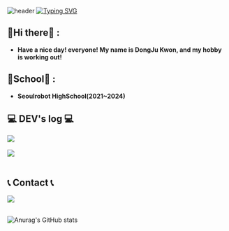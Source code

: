 ![header](https://capsule-render.vercel.app/api?type=waving&color=97bae4&text=&animation=twinkling&height=80)
[![Typing SVG](https://readme-typing-svg.demolab.com?font=Alkatra&weight=500&size=45&duration=3500&pause=3&color=52576e&center=false&vCenter=false&multiline=true&repeat=true&width=1000&height=100&lines=Welcome+to+sjdj0147's+GitHub!👋)](https://git.io/typing-svg)

## :wave:Hi there:wave: :

- **Have a nice day! everyone! My name is DongJu Kwon, and my hobby is working out!**

## :school:School:school: :

- **Seoulrobot HighSchool(2021~2024)**


## 💻 DEV's log 💻
<div style="display:flex; flex-direction:row;">
    <a href="https://velog.io/@sjdj0147">
        <img src="https://img.shields.io/badge/Velog-20c997?style=for-the-badge&logo=Vimeo&logoColor=white"> 
    </a>
</div><br>
<div>
    <a href="https://velog.io/@sjdj0147">
        <img src="https://velog-readme-stats.vercel.app/api?name=sjdj0147">
    </a>
</div><br>



## 📞 Contact 📞
<div style="display:flex; flex-direction:row;">
    <a href="mailto:sjdj014@gmail.com">
        <img src="https://img.shields.io/badge/Gmail-EA4335?style=for-the-badge&logo=Gmail&logoColor=white"> 
    </a>
</div><br>




![Anurag's GitHub stats](https://github-readme-stats.vercel.app/api?username=sjdj0147&show_icons=true&theme=radical)

